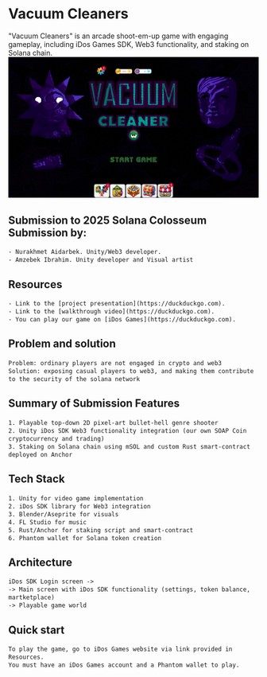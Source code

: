 # Vacuum Cleaners

"Vacuum Cleaners" is an arcade shoot-em-up game with engaging gameplay, including iDos Games SDK, Web3 functionality, and staking on Solana chain.
![Vacuum Cleaners Banner](/BANNER.jpg "Vacuum Cleaners Banner")

## Submission to 2025 Solana Colosseum Submission by:

    - Nurakhmet Aidarbek. Unity/Web3 developer.
    - Amzebek Ibrahim. Unity developer and Visual artist
    
## Resources

    - Link to the [project presentation](https://duckduckgo.com).
    - Link to the [walkthrough video](https://duckduckgo.com).
    - You can play our game on [iDos Games](https://duckduckgo.com).
    
## Problem and solution

    Problem: ordinary players are not engaged in crypto and web3
    Solution: exposing casual players to web3, and making them contribute to the security of the solana network
    
## Summary of Submission Features

    1. Playable top-down 2D pixel-art bullet-hell genre shooter 
    2. Unity iDos SDK Web3 functionality integration (our own SOAP Coin cryptocurrency and trading)
    3. Staking on Solana chain using mSOL and custom Rust smart-contract deployed on Anchor

## Tech Stack

    1. Unity for video game implementation
    2. iDos SDK library for Web3 integration
    3. Blender/Aseprite for visuals
    4. FL Studio for music
    5. Rust/Anchor for staking script and smart-contract
    6. Phantom wallet for Solana token creation

## Architecture

    iDos SDK Login screen -> 
    -> Main screen with iDos SDK functionality (settings, token balance, martketplace) 
    -> Playable game world


## Quick start

    To play the game, go to iDos Games website via link provided in Resources. 
    You must have an iDos Games account and a Phantom wallet to play.
